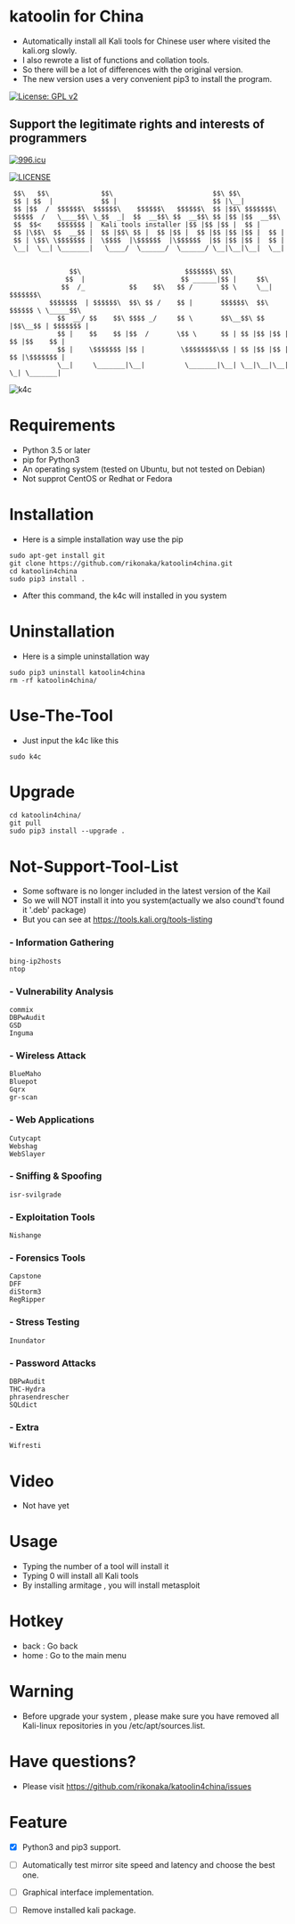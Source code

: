 # katoolin for China
- Automatically install all Kali tools for Chinese user where visited the kali.org slowly.
- I also rewrote a list of functions and collation tools.
- So there will be a lot of differences with the original version.
- The new version uses a very convenient pip3 to install the program.

[![License: GPL v2](https://img.shields.io/badge/License-GPL%20v2-blue.svg)](https://www.gnu.org/licenses/old-licenses/gpl-2.0.en.html)
## Support the legitimate rights and interests of programmers

[![996.icu](https://img.shields.io/badge/link-996.icu-red.svg)](https://996.icu)

[![LICENSE](https://img.shields.io/badge/license-NPL%20(The%20996%20Prohibited%20License)-blue.svg)](https://github.com/996icu/996.ICU/blob/master/LICENSE)

```
 $$\   $$\             $$\                         $$\ $$\
 $$ | $$  |            $$ |                        $$ |\__|
 $$ |$$  /  $$$$$$\  $$$$$$\    $$$$$$\   $$$$$$\  $$ |$$\ $$$$$$$\
 $$$$$  /   \____$$\ \_$$  _|  $$  __$$\ $$  __$$\ $$ |$$ |$$  __$$\
 $$  $$<    $$$$$$$ |  Kali tools installer |$$ |$$ |$$ |  $$ |
 $$ |\$$\  $$  __$$ |  $$ |$$\ $$ |  $$ |$$ |  $$ |$$ |$$ |$$ |  $$ |
 $$ | \$$\ \$$$$$$$ |  \$$$$  |\$$$$$$  |\$$$$$$  |$$ |$$ |$$ |  $$ |
 \__|  \__| \_______|   \____/  \______/  \______/ \__|\__|\__|  \__|


               $$\                          $$$$$$$\ $$\
              $$  |                        $$ ______|$$ |     $$\
             $$  /_           $$    $$\   $$ /       $$ \     \__|         $$$$$$$\
          $$$$$$$  | $$$$$$\  $$\ $$ /    $$ |       $$$$$$\  $$\ $$$$$$ \ \_____$$\
            $$  __/ $$    $$\ $$$$ _/     $$ \       $$\__$$\ $$ |$$\__$$ | $$$$$$$ |
            $$ |    $$    $$ |$$  /       \$$ \      $$ | $$ |$$ |$$ | $$ |$$    $$ |
            $$ |    \$$$$$$$ |$$ |         \$$$$$$$$\$$ | $$ |$$ |$$ | $$ |\$$$$$$$ |
            \__|     \_______|\__|          \_______|\__| \__|\__|\__|  \_| \_______| 
```

![k4c](https://github.com/rikonaka/katoolin4china/blob/master/pic/howtouse.gif)

# Requirements
- Python 3.5 or later
- pip for Python3
- An operating system (tested on Ubuntu, but not tested on Debian)
- Not supprot CentOS or Redhat or Fedora

# Installation
- Here is a simple installation way use the pip

```
sudo apt-get install git
git clone https://github.com/rikonaka/katoolin4china.git
cd katoolin4china
sudo pip3 install .
```

- After this command, the k4c will installed in you system

# Uninstallation
- Here is a simple uninstallation way

```
sudo pip3 uninstall katoolin4china
rm -rf katoolin4china/
```

# Use-The-Tool
- Just input the k4c like this

```
sudo k4c
```

# Upgrade

```
cd katoolin4china/
git pull
sudo pip3 install --upgrade .
```

# Not-Support-Tool-List

- Some software is no longer included in the latest version of the Kail
- So we will NOT install it into you system(actually we also cound't found it '.deb' package)
- But you can see at https://tools.kali.org/tools-listing

### - Information Gathering

```
bing-ip2hosts
ntop
```

### - Vulnerability Analysis
```
commix
DBPwAudit
GSD
Inguma
```

### - Wireless Attack
```
BlueMaho
Bluepot
Gqrx
gr-scan
```

### - Web Applications
```
Cutycapt
Webshag
WebSlayer
```

### - Sniffing & Spoofing
```
isr-svilgrade
```

### - Exploitation Tools
```
Nishange
```

### - Forensics Tools
```
Capstone
DFF
diStorm3
RegRipper
```

### - Stress Testing
```
Inundator
```

### - Password Attacks
```
DBPwAudit
THC-Hydra
phrasendrescher
SQLdict
```

### - Extra
```
Wifresti
```

# Video
- Not have yet

# Usage
- Typing the number of a tool will install it
- Typing 0 will install all Kali tools
- By installing armitage , you will install metasploit

# Hotkey
- back : Go back
- home : Go to the main menu

# Warning
- Before upgrade your system , please make sure you have removed all Kali-linux repositories in you /etc/apt/sources.list.

# Have questions?
- Please visit https://github.com/rikonaka/katoolin4china/issues

# Feature

- [x] Python3 and pip3 support.

- [ ] Automatically test mirror site speed and latency and choose the best one.

- [ ] Graphical interface implementation.

- [ ] Remove installed kali package.
